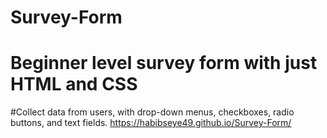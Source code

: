 # Survey-Form
# Beginner level survey form with just HTML and CSS
#Collect data from users, with drop-down menus, checkboxes, radio buttons, and text fields.
https://habibseye49.github.io/Survey-Form/
